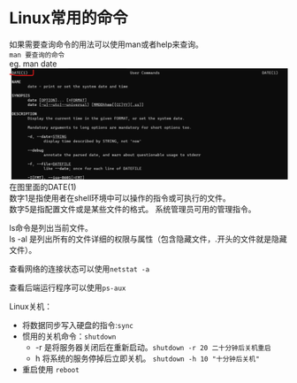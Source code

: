 # Linux常用的命令

如果需要查询命令的用法可以使用man或者help来查询。    
`man 要查询的命令`    
eg. man date    
![tu](images/man_date.png "man date")    
在图里面的DATE(1)    
数字1是指使用者在shell环境中可以操作的指令或可执行的文件。    
数字5是指配置文件或是某些文件的格式。
系统管理员可用的管理指令。    

ls命令是列出当前文件。    
ls -al 是列出所有的文件详细的权限与属性（包含隐藏文件，.开头的文件就是隐藏文件）。       

查看网络的连接状态可以使用`netstat -a `    

查看后端运行程序可以使用`ps-aux`     

Linux关机：    
- 将数据同步写入硬盘的指令:`sync`    
- 惯用的关机命令：`shutdown`    
  - -r 是将服务器关闭后在重新启动。`shutdown -r 20 二十分钟后关机重启`    
  - h 将系统的服务停掉后立即关机。 `shutdown -h 10 "十分钟后关机"`      
- 重启使用 `reboot` 

